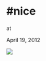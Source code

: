 # #nice








at

April 19, 2012















![](Screenshot%2Bat%2B2012-04-19%2B13%253A47%253A49.png)
